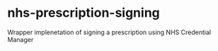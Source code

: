 # nhs-prescription-signing

Wrapper implenetation of signing a prescription using NHS Credential Manager
